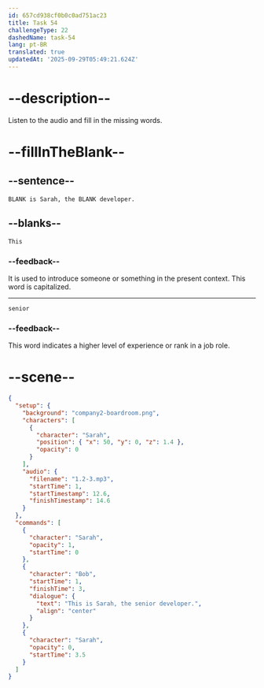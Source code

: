```yaml
---
id: 657cd938cf0b0c0ad751ac23
title: Task 54
challengeType: 22
dashedName: task-54
lang: pt-BR
translated: true
updatedAt: '2025-09-29T05:49:21.624Z'
---
```


<!--
AUDIO REFERENCE:
This is Sarah, the senior developer.
-->

# --description--

Listen to the audio and fill in the missing words.

# --fillInTheBlank--

## --sentence--

`BLANK is Sarah, the BLANK developer.`

## --blanks--

`This`

### --feedback--

It is used to introduce someone or something in the present context. This word is capitalized.

---

`senior`

### --feedback--

This word indicates a higher level of experience or rank in a job role.

# --scene--

```json
{
  "setup": {
    "background": "company2-boardroom.png",
    "characters": [
      {
        "character": "Sarah",
        "position": { "x": 50, "y": 0, "z": 1.4 },
        "opacity": 0
      }
    ],
    "audio": {
      "filename": "1.2-3.mp3",
      "startTime": 1,
      "startTimestamp": 12.6,
      "finishTimestamp": 14.6
    }
  },
  "commands": [
    {
      "character": "Sarah",
      "opacity": 1,
      "startTime": 0
    },
    {
      "character": "Bob",
      "startTime": 1,
      "finishTime": 3,
      "dialogue": {
        "text": "This is Sarah, the senior developer.",
        "align": "center"
      }
    },
    {
      "character": "Sarah",
      "opacity": 0,
      "startTime": 3.5
    }
  ]
}
```
